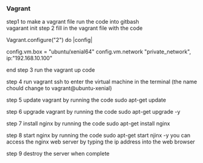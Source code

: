 ### Vagrant

step1 to make a vagrant file run the code into gitbash     
    vagarant init
step 2 fill in the vagrant file with the code
 
  Vagrant.configure("2") do |config|

  config.vm.box = "ubuntu/xenial64"
  config.vm.network "private_network", ip:"192.168.10.100"

end
step 3 run the vagrant up code 

step 4 run vagrant ssh to enter the virtual machine in the terminal (the name chould change to vagrant@ubuntu-xenial)

step 5 update vagrant by running the code
   sudo apt-get update

step 6 upgrade vagrant by running the code
   sudo apt-get upgrade -y

step 7 install nginx by running the code
    sudo apt-get install nginx

step 8 start nginx by running the code sudo apt-get start njinx -y
you can access the nginx web server by typing the ip address into the web browser

step 9 destroy the server when complete
